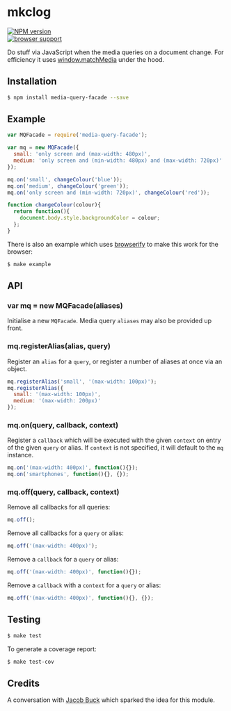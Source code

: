 # mkclog

[![NPM version](https://badge.fury.io/js/tm-changelog.svg)](http://badge.fury.io/js/tm-changelog)  
[![browser support](https://ci.testling.com/tanem/media-query-facade.png)](https://ci.testling.com/tanem/media-query-facade)

Do stuff via JavaScript when the media queries on a document change. For efficiency it uses [window.matchMedia](https://developer.mozilla.org/en-US/docs/Web/API/Window.matchMedia) under the hood.

## Installation

```sh
$ npm install media-query-facade --save
```

## Example

```js
var MQFacade = require('media-query-facade');

var mq = new MQFacade({
  small: 'only screen and (max-width: 480px)',
  medium: 'only screen and (min-width: 480px) and (max-width: 720px)'
});

mq.on('small', changeColour('blue'));
mq.on('medium', changeColour('green'));
mq.on('only screen and (min-width: 720px)', changeColour('red'));

function changeColour(colour){
  return function(){
    document.body.style.backgroundColor = colour;
  };
}
```

There is also an example which uses [browserify](http://browserify.org) to make this work for the browser:

```sh
$ make example
```

## API

### var mq = new MQFacade(aliases)

Initialise a new `MQFacade`. Media query `aliases` may also be provided up front.

### mq.registerAlias(alias, query)

Register an `alias` for a `query`, or register a number of aliases at once via an object.

```js
mq.registerAlias('small', '(max-width: 100px)');
mq.registerAlias({
  small: '(max-width: 100px)',
  medium: '(max-width: 200px)'
});
```

### mq.on(query, callback, context)

Register a `callback` which will be executed with the given `context` on entry of the given `query` or alias. If `context` is not specified, it will default to the `mq` instance.

```js
mq.on('(max-width: 400px)', function(){});
mq.on('smartphones', function(){}, {});
```

### mq.off(query, callback, context)

Remove all callbacks for all queries:

```js
mq.off();
```

Remove all callbacks for a `query` or alias:

```js
mq.off('(max-width: 400px)');
```

Remove a `callback` for a `query` or alias:

```js
mq.off('(max-width: 400px)', function(){});
```

Remove a `callback` with a `context` for a `query` or alias:

```js
mq.off('(max-width: 400px)', function(){}, {});
```

## Testing

```sh
$ make test
```

To generate a coverage report:

```sh
$ make test-cov
```

## Credits

A conversation with [Jacob Buck](https://github.com/jacobbuck) which sparked the idea for this module.